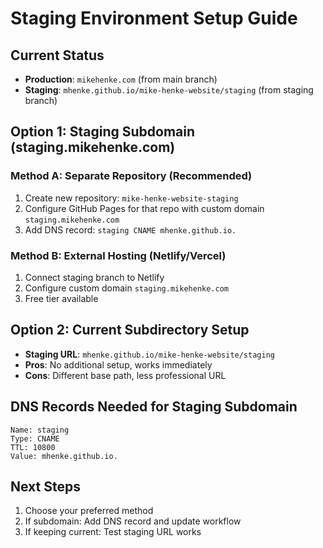 # Staging Environment Setup Guide

## Current Status
- **Production**: `mikehenke.com` (from main branch)
- **Staging**: `mhenke.github.io/mike-henke-website/staging` (from staging branch)

## Option 1: Staging Subdomain (staging.mikehenke.com)

### Method A: Separate Repository (Recommended)
1. Create new repository: `mike-henke-website-staging`
2. Configure GitHub Pages for that repo with custom domain `staging.mikehenke.com`
3. Add DNS record: `staging CNAME mhenke.github.io.`

### Method B: External Hosting (Netlify/Vercel)
1. Connect staging branch to Netlify
2. Configure custom domain `staging.mikehenke.com`
3. Free tier available

## Option 2: Current Subdirectory Setup
- **Staging URL**: `mhenke.github.io/mike-henke-website/staging`
- **Pros**: No additional setup, works immediately
- **Cons**: Different base path, less professional URL

## DNS Records Needed for Staging Subdomain
```
Name: staging
Type: CNAME
TTL: 10800
Value: mhenke.github.io.
```

## Next Steps
1. Choose your preferred method
2. If subdomain: Add DNS record and update workflow
3. If keeping current: Test staging URL works
